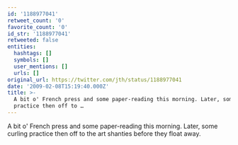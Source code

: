 ```yaml
---
id: '1188977041'
retweet_count: '0'
favorite_count: '0'
id_str: '1188977041'
retweeted: false
entities:
  hashtags: []
  symbols: []
  user_mentions: []
  urls: []
original_url: https://twitter.com/jth/status/1188977041
date: '2009-02-08T15:19:40.000Z'
title: >-
  A bit o' French press and some paper-reading this morning. Later, some curling
  practice then off to …
---
```


A bit o' French press and some paper-reading this morning. Later, some curling practice then off to the art shanties before they float away.